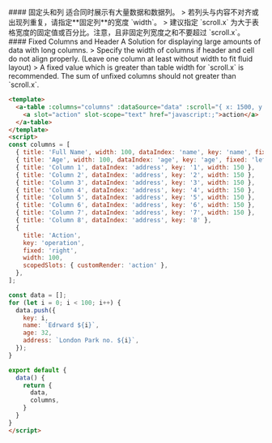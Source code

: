 <cn>
#### 固定头和列
适合同时展示有大量数据和数据列。
> 若列头与内容不对齐或出现列重复，请指定**固定列**的宽度 `width`。
> 建议指定 `scroll.x` 为大于表格宽度的固定值或百分比。注意，且非固定列宽度之和不要超过 `scroll.x`。
</cn>

<us>
#### Fixed Columns and Header
A Solution for displaying large amounts of data with long columns.
> Specify the width of columns if header and cell do not align properly. (Leave one column at least without width to fit fluid layout)
> A fixed value which is greater than table width for `scroll.x` is recommended. The sum of unfixed columns should not greater than `scroll.x`.
</us>

```html
<template>
  <a-table :columns="columns" :dataSource="data" :scroll="{ x: 1500, y: 300 }">
    <a slot="action" slot-scope="text" href="javascript:;">action</a>
  </a-table>
</template>
<script>
const columns = [
  { title: 'Full Name', width: 100, dataIndex: 'name', key: 'name', fixed: 'left' },
  { title: 'Age', width: 100, dataIndex: 'age', key: 'age', fixed: 'left' },
  { title: 'Column 1', dataIndex: 'address', key: '1', width: 150 },
  { title: 'Column 2', dataIndex: 'address', key: '2', width: 150 },
  { title: 'Column 3', dataIndex: 'address', key: '3', width: 150 },
  { title: 'Column 4', dataIndex: 'address', key: '4', width: 150 },
  { title: 'Column 5', dataIndex: 'address', key: '5', width: 150 },
  { title: 'Column 6', dataIndex: 'address', key: '6', width: 150 },
  { title: 'Column 7', dataIndex: 'address', key: '7', width: 150 },
  { title: 'Column 8', dataIndex: 'address', key: '8' },
  {
    title: 'Action',
    key: 'operation',
    fixed: 'right',
    width: 100,
    scopedSlots: { customRender: 'action' },
  },
];

const data = [];
for (let i = 0; i < 100; i++) {
  data.push({
    key: i,
    name: `Edrward ${i}`,
    age: 32,
    address: `London Park no. ${i}`,
  });
}

export default {
  data() {
    return {
      data,
      columns,
    }
  }
}
</script>
```
